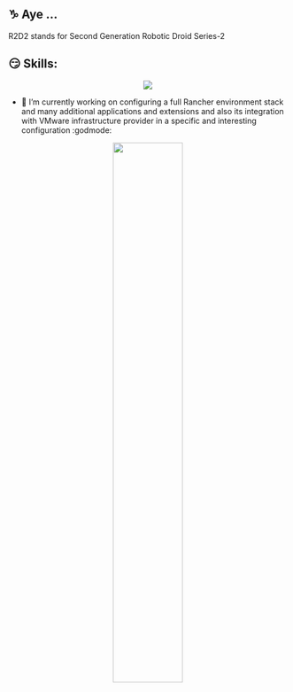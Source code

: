 ## :capricorn: Aye ...
R2D2 stands for Second Generation Robotic Droid Series-2
## :smirk: Skills:

<p align="center">
  <a href="https://skillicons.dev">
    <img src="https://skillicons.dev/icons?i=linux,bash,vim,regex,html,css,ansible,py,git,github,gitlab,md,docker,kubernetes,prometheus,grafana,vscode,azure,gcp" />
  </a>
</p>

- 🔭 I’m currently working on configuring a full Rancher environment stack and many additional applications and extensions and also its integration with VMware infrastructure provider in a specific and interesting configuration  :godmode:

<p align="center" width="100%">
    <img width="50%" src="https://user-images.githubusercontent.com/38051959/212468779-5f07bded-c310-488f-a56e-7ad222508a7b.png"> 
</p>

<!--!![rancher-logo-horiz-color](https://user-images.githubusercontent.com/38051959/212468779-5f07bded-c310-488f-a56e-7ad222508a7b.png)
[ranchercommunity](https://user-images.githubusercontent.com/38051959/233773832-a6fb52b3-6d8e-4bae-b94b-7c38568fb0e4.png)-->

<!--
**r2d2pl/r2d2pl** is a ✨ _special_ ✨ repository because its `README.md` (this file) appears on your GitHub profile.

Here are some ideas to get you started:

- 🔭 I’m currently working on ...
- 🌱 I’m currently learning ...
- 👯 I’m looking to collaborate on ...
- 🤔 I’m looking for help with ...
- 💬 Ask me about ...
- 📫 How to reach me: ...
- 😄 Pronouns: ...
- ⚡ Fun fact: ...
-->
